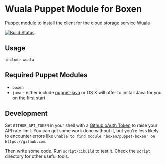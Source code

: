 # Wuala Puppet Module for Boxen

Puppet module to install the client for the cloud storage service [Wuala](https://www.wuala.com)

[![Build Status](https://travis-ci.org/haelmy/puppet-wuala.png?branch=master)](https://travis-ci.org/haelmy/puppet-wuala)

## Usage

```puppet
include wuala
```

## Required Puppet Modules

* `boxen`
* `java` - either include [puppet-java](https://github.com/boxen/puppet-java) or OS X will offer to install Java for you on the first start

## Development

Set `GITHUB_API_TOKEN` in your shell with a [Github oAuth Token](https://help.github.com/articles/creating-an-oauth-token-for-command-line-use) to raise your API rate limit. You can get some work done without it, but you're less likely to encounter errors like `Unable to find module 'boxen/puppet-boxen' on https://github.com`.

Then write some code. Run `script/cibuild` to test it. Check the `script`
directory for other useful tools.
